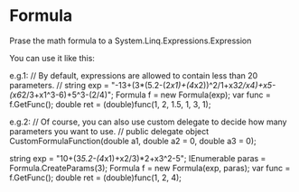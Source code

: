 # Formula
Prase the math formula to a System.Linq.Expressions.Expression

You can use it like this:

e.g.1:
  // By default, expressions are allowed to contain less than 20 parameters.
  //
  string exp = "-13+(3*(5.2-(2*x1)+(4*x2))^2/1+x3*2/x4)+x5-(x6*2/3+x1^3-6)+5^3-(2/4)";
  Formula f = new Formula(exp);
  var func = f.GetFunc();
  double ret = (double)func(1, 2, 1.5, 1, 3, 1);

e.g.2:
  // Of course, you can also use custom delegate to decide how many parameters you want to use. 
  //
  public delegate object CustomFormulaFunction(double a1, double a2 = 0, double a3 = 0);
  
  string exp = "10+(3*5.2-(4*x1)+x2/3)*2+x3^2-5";
  IEnumerable<ParameterExpression> paras = Formula.CreateParams(3);
  Formula f = new Formula(exp, paras);
  var func = f.GetFunc<CustomFormulaFunction>();
  double ret = (double)func(1, 2, 4);
